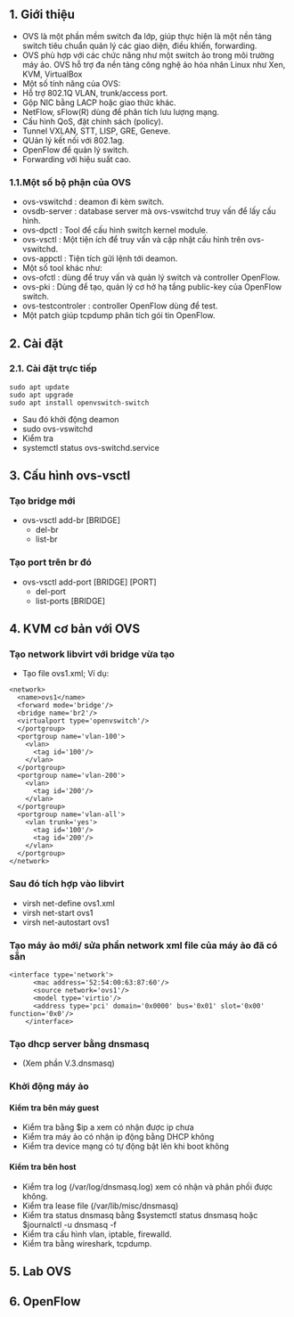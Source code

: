 ## 1. Giới thiệu
 - OVS là một phần mềm switch đa lớp, giúp thực hiện là một nền tảng switch tiêu chuẩn quản lý các giao diện, điều khiển, forwarding.
 - OVS phù hợp với các chức năng như một switch ảo trong môi trường máy ảo. OVS hỗ trợ đa nền tảng công nghệ ảo hóa nhân Linux như Xen, KVM, VirtualBox
 - Một số tính năng của OVS:
  - Hỗ trợ 802.1Q VLAN, trunk/access port.
  - Gộp NIC bằng LACP hoặc giao thức khác.
  - NetFlow, sFlow(R) dùng để phân tích lưu lượng mạng.
  - Cấu hình QoS, đặt chính sách (policy).
  - Tunnel VXLAN, STT, LISP, GRE, Geneve.
  - QUản lý kết nối với 802.1ag.
  - OpenFlow để quản lý switch.
  - Forwarding với hiệu suất cao. 
### 1.1.Một số bộ phận của OVS
  - ovs-vswitchd : deamon đi kèm switch.
  - ovsdb-server : database server mà ovs-vswitchd truy vấn để lấy cấu hình.
  - ovs-dpctl : Tool để cấu hình switch kernel module.
  - ovs-vsctl : Một tiện ích để truy vấn và cập nhật cấu hình trên ovs-vswitchd.
  - ovs-appctl : Tiện tích gửi lệnh tới deamon.
 - Một số tool khác như:
  - ovs-ofctl : dùng để truy vấn và quản lý switch và controller OpenFlow.
  - ovs-pki : Dùng để tạo, quản lý cơ hở hạ tầng public-key của OpenFlow switch.
  - ovs-testcontroler : controller OpenFlow dùng để test.
  - Một patch giúp tcpdump phân tích gói tin OpenFlow.
## 2. Cài đặt
### 2.1. Cài đặt trực tiếp
```
sudo apt update
sudo apt upgrade
sudo apt install openvswitch-switch
```
 - Sau đó khởi động deamon
  - sudo ovs-vswitchd
 - Kiểm tra
  - systemctl status ovs-switchd.service
## 3. Cấu hình ovs-vsctl
### Tạo bridge mới
  - ovs-vsctl add-br [BRIDGE]
    - del-br
    - list-br
### Tạo port trên br đó
  - ovs-vsctl add-port [BRIDGE] [PORT]
    - del-port
    - list-ports [BRIDGE]
    
## 4. KVM cơ bản với OVS
### Tạo network libvirt với bridge vừa tạo
 - Tạo file ovs1.xml; Ví dụ:
```
<network>
  <name>ovs1</name>
  <forward mode='bridge'/>
  <bridge name='br2'/>
  <virtualport type='openvswitch'/>
  </portgroup>
  <portgroup name='vlan-100'>
    <vlan>
      <tag id='100'/>
    </vlan>
  </portgroup>
  <portgroup name='vlan-200'>
    <vlan>
      <tag id='200'/>
    </vlan>
  </portgroup>
  <portgroup name='vlan-all'>
    <vlan trunk='yes'>
      <tag id='100'/>
      <tag id='200'/>
    </vlan>
  </portgroup>
</network>
```
### Sau đó tích hợp vào libvirt
 - virsh net-define ovs1.xml
 - virsh net-start ovs1
 - virsh net-autostart ovs1
### Tạo máy ảo mới/ sửa phần network xml file của máy ảo đã có sẵn

```
<interface type='network'>
      <mac address='52:54:00:63:87:60'/>
      <source network='ovs1'/>
      <model type='virtio'/>
      <address type='pci' domain='0x0000' bus='0x01' slot='0x00' function='0x0'/>
    </interface>
```
### Tạo dhcp server bằng dnsmasq
 - (Xem phần V.3.dnsmasq)
### Khởi động máy ảo
#### Kiểm tra bên máy guest
 - Kiểm tra bằng $ip a xem có nhận được ip chưa
 - Kiểm tra máy ảo có nhận ip động bằng DHCP không
 - Kiểm tra device mạng có tự động bật lên khi boot không
#### Kiểm tra bên host
 - Kiểm tra log (/var/log/dnsmasq.log) xem có nhận và phân phối được không.
 - Kiểm tra lease file (/var/lib/misc/dnsmasq)
 - Kiểm tra status dnsmasq bằng $systemctl status dnsmasq hoặc $journalctl -u dnsmasq -f
 - Kiểm tra cấu hình vlan, iptable, firewalld.
 - Kiểm tra bằng wireshark, tcpdump.
## 5. Lab OVS
## 6. OpenFlow
##
